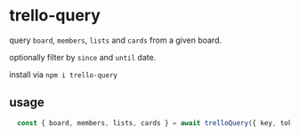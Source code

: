# trello-query

query `board`, `members`, `lists` and `cards` from a given board.

optionally filter by `since` and `until` date.

install via `npm i trello-query`

## usage

```js
  const { board, members, lists, cards } = await trelloQuery({ key, token, boardName: 'test' })
```